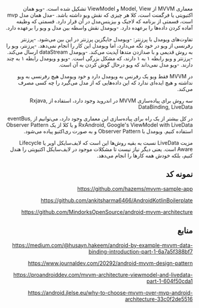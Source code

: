 <div dir="rtl">


معماری MVVM از Model, View  و ViewModel  تشکیل شده است.
-ویو همان اکتیویتی یا فرگمنت است، کلا هر چیزی که نقش ویو داشته باشد.
-مدل همان مدل mvp  است، قسمتی از برنامه که لاجیک و بیزینس‌مدل در آن قرار دارد. قسمتی که وظیفه آماده کردن داده‌ها را برعهده دارد.
-ویومدل نقش واسطه بین مدل و ویو را برعهده دارد.

تفاوت‌های ویو‌مدل با پرزنتر:
-ویومدل جایگزین پرزنتر در این بین می‌شود.
-پرزنتر رفرنسی از ویو در خود نگه می‌دارد، اما ویو‌مدل این کار را انجام نمی‌دهد.
-پرزنتر، ویو را به روش قدیمی و با صدازدن متد‌ها آپدیت می‌کند.
-ویومدل dataStream  ارسال می‌کند.
-پرزنتر و ویو رابطه ۱ به ۱ دارند، که مشکل بزرگی است.
-ویو و ویومدل رابطه ۱ به چند دارند.
-ویو مدل نمی‌داند که ویو درحال گوش کردن به آن است.

در MVVM فقط ویو یک رفرنس به ویومدل دارد و خود ویومدل هیچ رفرنسی به ویو نداشته و هیچ ایده‌ای ندارد که این داده‌هایی که از مدل می‌گیرد را چه کسی مصرف می‌کند.



سه روش برای پیاده‌سازی MVVM در اندروید وجود دارد، استفاده از Rxjava, DataBinding, LiveData

در کل بیشتر از یک راه برای پیاده‌سازی این معماری وجود دارد، می‌توانیم از eventBus, RxAndroid, Google's ViewModel with LiveData  و یا کلا از یک Observer Pattern استفاده کنیم.
ویومدل با Observer Pattern و به صورت ری‌اکتیو پیاده می‌شود.


مزیت LiveData نسبت به بقیه روش‌ها این است که 
لایف‌سایکل اویر یا  Lifecycle Aware  است.
یعنی دیگر نیاز نیست تا مشکلات موجود در لایف‌سایکل اکتیویتی را هندل کنیم، بلکه خودش همه کارها را انجام می‌دهد.




نمونه کد
---

https://github.com/hazems/mvvm-sample-app

https://github.com/ankitsharma6466/AndroidKotlinBoilerplate

https://github.com/MindorksOpenSource/android-mvvm-architecture



منابع
---

https://medium.com/@husayn.hakeem/android-by-example-mvvm-data-binding-introduction-part-1-6a7a5f388bf7

https://www.journaldev.com/20292/android-mvvm-design-pattern

https://proandroiddev.com/mvvm-architecture-viewmodel-and-livedata-part-1-604f50cda1

https://android.jlelse.eu/why-to-choose-mvvm-over-mvp-android-architecture-33c0f2de5516
